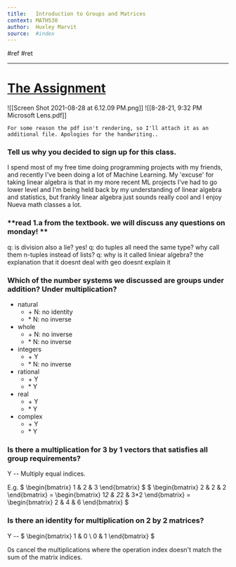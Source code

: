 ```yaml
---
title:   Introduction to Groups and Matrices
context: MATH530
author:  Huxley Marvit
source:  #index
---
```


#ref #ret 

---


# [The Assignment](https://nuevaschool.instructure.com/courses/3718/assignments/61005)

![[Screen Shot 2021-08-28 at 6.12.09 PM.png]]
![[8-28-21, 9:32 PM Microsoft Lens.pdf]]

```ad-comment 
For some reason the pdf isn't rendering, so I'll attach it as an additional file. Apologies for the handwriting..
```

### **Tell us why you decided to sign up for this class.**

I spend most of my free time doing programming projects with my friends, and recently I've been doing a lot of Machine Learning. My 'excuse' for taking linear algebra is that in my more recent ML projects I've had to go lower level and I'm being held back by my understanding of linear algebra and statistics, but frankly linear algebra just sounds really cool and I enjoy Nueva math classes a lot.

###  **read 1.a from the textbook. we will discuss any questions on monday! **

q: is division also a lie? yes!
q: do tuples all need the same type? why call them n-tuples instead of lists?
q: why is it called liniear algebra? the explanation that it doesnt deal with geo doesnt explain it 



### **Which of the number systems we discussed are groups under addition? Under multiplication?**

- natural
	- \+ N: no identity
	- \* N: no inverse
- whole
	- \+ N: no inverse
	- \* N: no inverse
- integers
	- \+ Y
	- \* N: no inverse
- rational
	- \+ Y
	- \* Y
- real 
	- \+ Y
	- \* Y
- complex
	- \+ Y
	- \* Y


### **Is there a multiplication for 3 by 1 vectors that satisfies all group requirements?**
Y -- Multiply equal indices. 

E.g.   $
\begin{bmatrix} 1 & 2 & 3 \end{bmatrix} 
$ $
\begin{bmatrix} 2 & 2 & 2 \end{bmatrix} = \begin{bmatrix} 1*2 & 2*2 & 3*2 \end{bmatrix} = \begin{bmatrix} 2 & 4 & 6 \end{bmatrix}
$


### **Is there an identity for multiplication on 2 by 2 matrices?**

Y --  $
\begin{bmatrix} 1 & 0 \\ 0 & 1  \end{bmatrix} 
$ 

0s cancel the multiplications where the operation index doesn't match the sum of the matrix indices.







